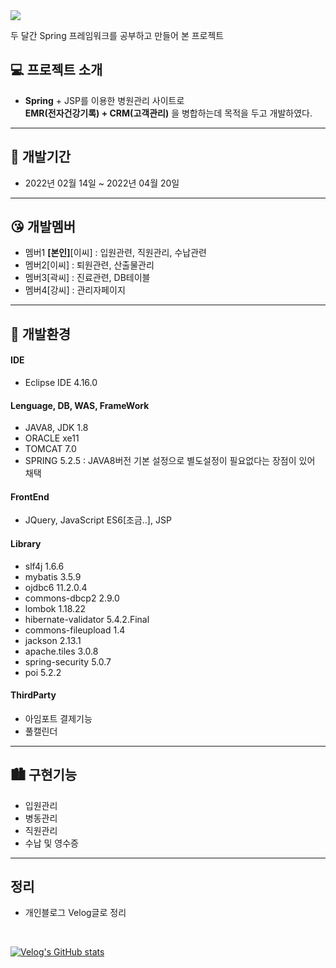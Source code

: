 <!--preview https://velog.io/@sjsrkdgks/%ED%8C%8C%ED%8A%B8%EB%B3%84-gif 움짤 따와서 다 넣어버리기 드롭다운으로 -->

<img src="https://capsule-render.vercel.app/api?type=waving&color=D3D3D3&height=230&section=header&text=Hospital&fontSize=50" />

두 달간 Spring 프레임워크를 공부하고 만들어 본 프로젝트

## 💻 프로젝트 소개
- <strong>Spring</strong> + JSP를 이용한 병원관리 사이트로 <br />
<strong>EMR(전자건강기록) + CRM(고객관리)</strong> 을 병합하는데 목적을 두고 개발하였다.
  
<hr />

## 📆 개발기간
- 2022년 02월 14일 ~ 2022년 04월 20일
<hr />

## 😘 개발멤버
- 멤버1 <strong>[본인]</strong>[이씨] : 입원관련, 직원관리, 수납관련
- 멤버2[이씨] : 퇴원관련, 산출물관리
- 멤버3[곽씨] : 진료관련, DB테이블
- 멤버4[강씨] : 관리자페이지
<hr />

## 🏢 개발환경
#### IDE
- Eclipse IDE 4.16.0
#### Lenguage, DB, WAS, FrameWork
- JAVA8, JDK 1.8
- ORACLE xe11
- TOMCAT 7.0
- SPRING 5.2.5 : JAVA8버전 기본 설정으로 별도설정이 필요없다는 장점이 있어 채택
#### FrontEnd
- JQuery, JavaScript ES6[조금..], JSP
#### Library
- slf4j 1.6.6
- mybatis 3.5.9
- ojdbc6 11.2.0.4
- commons-dbcp2 2.9.0
- lombok 1.18.22
- hibernate-validator 5.4.2.Final
- commons-fileupload 1.4
- jackson 2.13.1
- apache.tiles 3.0.8
- spring-security 5.0.7
- poi 5.2.2
#### ThirdParty
- 아임포트 결제기능
- 풀캘린더
<hr />

## 🏙️ 구현기능
- 입원관리
- 병동관리
- 직원관리
- 수납 및 영수증
<hr />

## 정리
- 개인블로그 Velog글로 정리
<br />

[![Velog's GitHub stats](https://velog-readme-stats.vercel.app/api?name=sjsrkdgks&tag=forGitFinalProjBookMarkBarSooBo)](https://velog.io/@sjsrkdgks/%ED%8C%8C%ED%8A%B8%EB%B3%84-gif)


<!-- <details>
  <summary>
    드랍다운 태그 구현기능에 내용 추가 시 사용하자
  </summary>
</details> -->
